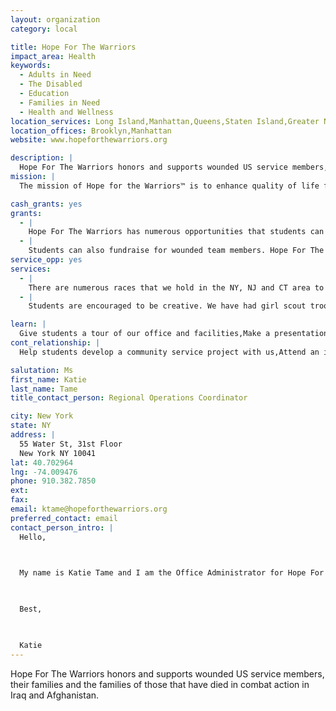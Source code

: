 ```yaml
---
layout: organization
category: local

title: Hope For The Warriors
impact_area: Health
keywords: 
  - Adults in Need
  - The Disabled
  - Education
  - Families in Need
  - Health and Wellness
location_services: Long Island,Manhattan,Queens,Staten Island,Greater New York
location_offices: Brooklyn,Manhattan
website: www.hopeforthewarriors.org

description: |
  Hope For The Warriors honors and supports wounded US service members, their families and the families of those that have died in combat action in Iraq and Afghanistan.
mission: |
  The mission of Hope for the Warriors™ is to enhance quality of life for US Service Members and their families nationwide who have been adversely affected by injuries or death in the line of duty. Hope for the Warriors™ actively seeks to ensure that the sacrifices of wounded and fallen warriors and their families are never forgotten nor their needs unmet, particularly with regard to the short and long-term care of the severely injured.

cash_grants: yes
grants: 
  - |
    Hope For The Warriors has numerous opportunities that students can fund. Our Immediate Needs program understands that many military families are in need of important financial assistance. Students could fundraise to purchase grocery store or visa gift cards to help alleviate financial burdens placed on the family. Range: $50.00-up
  - |
    Students can also fundraise for wounded team members. Hope For The Warriors understands the importance for many wounded service members to continue to train and race (competitively and non-competitively) and we currently have a waiting list for adaptive race equipment (handcycles). Students could be matched with a wounded service member on our waiting list and fundraise to fulfill their dream of owning a handcycle. Handcycles cost around $3,000.00, but students could support the purchase with a donation of $50.00 and up.
service_opp: yes
services: 
  - |
    There are numerous races that we hold in the NY, NJ and CT area to raise money and awareness for wounded service members, their families and families of the fallen.  Students can volunteer to assist with race set up and break down as well as man a cheer section or water stop.
  - |
    Students are encouraged to be creative. We have had girl scout troops provide baked goods for one of our events. We have even had track teams come out to run in one of the races, or an entire school fundraise for one of our programs. There are also opportunities within the NY office for students to help with administrative tasks.

learn: |
  Give students a tour of our office and facilities,Make a presentation about our organization,Speak over the phone about our work
cont_relationship: |
  Help students develop a community service project with us,Attend an in-school Check Award Assembly if we receive a grant,Help students tell local newspapers and media about their grant and/or project with us,Educate the school by leading a workshop,Collect pennies during the Penny Harvest next fall

salutation: Ms
first_name: Katie
last_name: Tame
title_contact_person: Regional Operations Coordinator

city: New York
state: NY
address: |
  55 Water St, 31st Floor  
  New York NY 10041
lat: 40.702964
lng: -74.009476
phone: 910.382.7850
ext: 
fax: 
email: ktame@hopeforthewarriors.org
preferred_contact: email
contact_person_intro: |
  Hello,

  

  My name is Katie Tame and I am the Office Administrator for Hope For The Warriors. I have had the pleasure of being with the organization for over a year. It has been amazing. We are new to Common Cents and are so excited to begin partnering with Common Cents schools! Please don't hesitate to call me with any questions!

  

  Best,

  

  Katie
---
```

Hope For The Warriors honors and supports wounded US service members, their families and the families of those that have died in combat action in Iraq and Afghanistan.